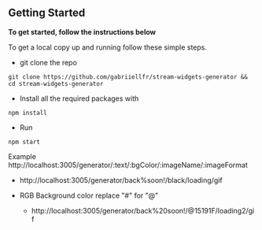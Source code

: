 ## Getting Started

**To get started, follow the instructions below**

To get a local copy up and running follow these simple steps.

-   git clone the repo

```
git clone https://github.com/gabriiellfr/stream-widgets-generator && cd stream-widgets-generator
```

-   Install all the required packages with

```
npm install
```

-   Run

```
npm start
```

Example
http://localhost:3005/generator/:text/:bgColor/:imageName/:imageFormat

-   http://localhost:3005/generator/back%soon!/black/loading/gif

-   RGB Background color replace "#" for "@"
    -   http://localhost:3005/generator/back%20soon!/@15191F/loading2/gif